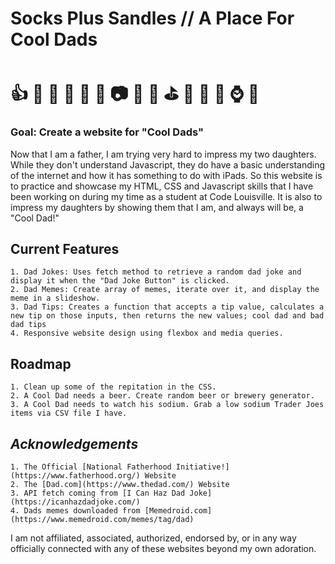 # **Socks Plus Sandles // A Place For Cool Dads**  
# :thumbsup: :hammer: :necktie: :walking: :beers: :doughnut: :camera: :briefcase: :wrench: :golf: :punch: :older_man: :dog: :watch: :hamburger:

### Goal: Create a website for "Cool Dads"
Now that I am a father, I am trying very hard to impress my two daughters. While they don't understand Javascript, they do have a basic understanding of the internet and how it has something to do with iPads. So this website is to practice and showcase my HTML, CSS and Javascript skills that I have been working on during my time as a student at Code Louisville. It is also to impress my daughters by showing them that I am, and always will be, a "Cool Dad!"   

## Current Features 
    1. Dad Jokes: Uses fetch method to retrieve a random dad joke and display it when the "Dad Joke Button" is clicked.
    2. Dad Memes: Create array of memes, iterate over it, and display the meme in a slideshow. 
    3. Dad Tips: Creates a function that accepts a tip value, calculates a new tip on those inputs, then returns the new values; cool dad and bad dad tips
    4. Responsive website design using flexbox and media queries.

## Roadmap
    1. Clean up some of the repitation in the CSS. 
    2. A Cool Dad needs a beer. Create random beer or brewery generator.
    3. A Cool Dad needs to watch his sodium. Grab a low sodium Trader Joes items via CSV file I have.

## *Acknowledgements*
    1. The Official [National Fatherhood Initiative!](https://www.fatherhood.org/) Website 
    2. The [Dad.com](https://www.thedad.com/) Website
    3. API fetch coming from [I Can Haz Dad Joke](https://icanhazdadjoke.com/)
    4. Dads memes downloaded from [Memedroid.com](https://www.memedroid.com/memes/tag/dad)

I am not affiliated, associated, authorized, endorsed by, or in any way officially connected with any of these websites beyond my own adoration.